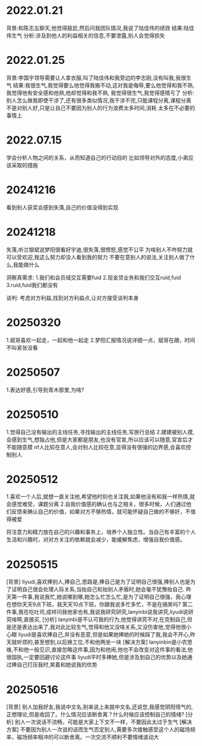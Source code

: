 # 2022.01.21
背景:和陈志五聊天,他觉得尴尬,然后问我团队情况,我说了陆佳伟的绩效
结果:陆佳伟生气
分析:涉及到他人的利益相关的信息,不要泄露,别人会觉得损失
# 2022.01.25
背景:李国宇领导需要让人拿衣服,叫了陆佳伟和我旁边的李志刚,没有叫我,我很生气
结果:我很生气,我觉得要么他觉得我搬不动,这对我是侮辱,要么他觉得和我不熟,我觉得他有安全感和他熟,他却觉得和我不熟,
     我觉得很生气,我觉得感情亏了
分析:别人怎么做我即使干涉了,还有很多类似情况,我干涉不完,只能课程分离,课程分离不是对别人好,只是让自己不要因为别人的行为浪费太多时间,消耗
     太多在不必要的事情上
# 2022.07.15
学会分析人物之间的关系，从而知道自己的行动目的
比如领导对外的态度,小弟应该采取的措施
# 20241216
看到别人获奖会感到失落,自己的价值没得到实现
# 20241218
失落,听兰银斌说梦阳很看好宇迪,很失落,很愤怒,感觉不公平
为啥别人不咋努力就可以受欢迎,我这么努力却没人看到我的努力
不要在意别人的说法,关注别人做了什么,我能做什么

洞察真需求:
1.我们和会员域交互需要fuid
2.现金贷业务和我们交互ruid,fuid
3.ruid,fuid我们都没有

谈判:
考虑对方利益,找到对方利益点,让对方接受谈判本身

# 20250320
1.斌哥喜欢一起走，一起和他一起走
2.梦阳汇报情况说详细一点，斌哥在跟，时间不叫紧张没看

# 20250507
1.表达好感,引导到青木那里,为啥?
# 20250510
1.觉得自己没有输出的主线任务,寻找输出的主线任务,写旅行总结
2.建建被别人摸,会感到生气,想独占他,但是大家都是朋友,也没有官宣,所以应该可以随意,官宣后才不能随意摸
nf人比较在意人,会对别人比较在意,显得没有很强的边界感,会喜欢控制别人

# 20250512
1.喜欢一个人后,就想一直关注他,希望他时刻也关注我,如果他没有和我一样热情,就会感觉难受，课题分离
2.自我价值感的确认也与之相关，很多时候，人们通过他们反馈来确认自己的价值，如果对方不够热情，就可能怀疑自己做的不够好，不值得被爱

将注意力和精力放在自己的兴趣和事务上，培养个人独立性。当自己有丰富的个人生活和兴趣时，对对方关注的依赖就会减少，能缓解焦虑，增强自我价值感。

# 20250515
[背景]
liyudi,喜欢捧别人,捧自己,思路是,捧自己是为了证明自己很强,捧别人也是为了证明自己很会处理人际关系,当抬自己和抬别人矛盾时,她会毫不犹豫抬自己.
昨天第一件事,我说我忙,她说哪到哪,她怎么忙怎么忙,是为了证明自己很强，我心理在想你天天9点下班，我天天10点下班，你跟我说多忙多忙，不是在搞笑吗?
第二件事,我在吃吐司,成祥问我他家也有,我说我研究研究,lanyinbi说我讲究,liyudi说研究啥啊,直接买,
[分析]
lanyinbi是不认可我的行为,他觉得讲究不对,在克制自己,但是还是表达出来了,我对此比较生气,觉得和他又没啥关系,又没伤害他,觉得他很小心眼
liyudi是喜欢捧自己,并没有恶意,但是如果她捧她的时候踩了我,我会不开心,昨天就听烦的,甚至想到,以后换工位,不和他两坐一块
[解决方案]
lanyinbin是小农思维,不和他一般见识,直接忽略这件事,因为和他闹,他也不会改变对这件事的看法,他很固执,一定要回避讨论这件事
liyudi平时多捧她,但是涉及到自己的优势以及她通过捧自己打压我时,笑着和她说我的优势


# 20250516
[背景]
别人加我好友,我说中文名,别来说上来就中文名,还说您,我感觉阴阳怪气的,正想理论,但是收回了。什么情况应该断舍离？什么时候应该控制自己的情绪?
[分析]
别人一次说话不流畅，可能是大家上下文不一样，不要因此太过于生气
[解决方案]
不要因为别人一次说的话而生气否定别人,需要多次接触感受这个人的磁场频率，磁场频率相冲的可以断舍离。一次交流不顺利不要情绪波动大